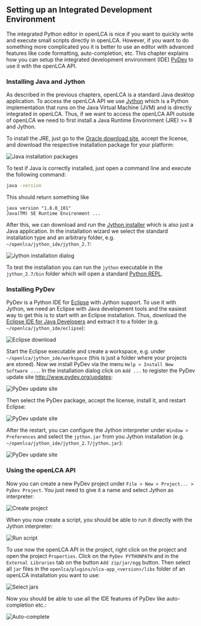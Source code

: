 ## Setting up an Integrated Development Environment
The integrated Python editor in openLCA is nice if you want to quickly write
and execute small scripts directly in openLCA. However, if you want to do
something more complicated you it is better to use an editor with advanced
features like code formatting, auto-completion, etc. This chapter explains how 
you can setup the integrated development environment (IDE) 
[PyDev](http://www.pydev.org/) to use it with the openLCA API.


### Installing Java and Jython
As described in the previous chapters, openLCA is a standard Java desktop
application. To access the openLCA API we use [Jython](http://www.jython.org/)
which is a Python implementation that runs on the Java Virtual Machine (JVM) and
is directly integrated in openLCA. Thus, if we want to access the openLCA API
outside of openLCA we need to first install a Java Runtime Envorinment (JRE) >= 8
and Jython.

To install the JRE, just go to the [Oracle download site](http://www.oracle.com/technetwork/java/javase/downloads/jre8-downloads-2133155.html),
accept the license, and download the respective installation package for your
platform:

![Java installation packages](images/pydev_java_installation.png)

To test if Java is correctly installed, just open a command line and execute
the following command:

```bash
java -version
```

This should return something like

```
java version "1.8.0_101"
Java(TM) SE Runtime Environment ...
```

After this, we can download and run the [Jython installer](http://www.jython.org/downloads.html)
which is also just a Java application. In the installation wizard we select
the standard installation type and an arbitrary folder, e.g.
`~/openlca/jython_ide/jython_2.7`:

![Jython installation dialog](images/pydev_jython_installation.png)

To test the installation you can run the `jython` executable in the 
`jython_2.7/bin` folder which will open a standard 
[Python REPL](https://docs.python.org/2/tutorial/interpreter.html).


### Installing PyDev
PyDev is a Python IDE for [Eclipse](http://www.eclipse.org/) with Jython support.
To use it with Jython, we need an Eclipse with Java development tools and the 
easiest way to get this is to start with an Eclipse installation. Thus, download
the [Eclipse IDE for Java Developers](http://www.eclipse.org/downloads/eclipse-packages/)
and extract it to a folder (e.g. `~/openlca/jython_ide/eclipse`):

![Eclipse download](images/pydev_eclipse_download.png)

Start the Eclipse executable and create a workspace, e.g. under 
`~/openlca/jython_ide/workspace` (this is just a folder where your projects are
stored). Now we install PyDev via the menu `Help > Install New Software ...`. 
In the installation dialog click on `Add ...` to register the PyDev update site
http://www.pydev.org/updates:

![PyDev update site](images/pydev_update_site.png)

Then select the PyDev package, accept the license, install it, and restart
Eclipse:

![PyDev update site](images/pydev_eclipse_installation.png)

After the restart, you can configure the Jython interpreter under 
`Window > Preferences` and select the `jython.jar` from you Jython installation
(e.g. `~/openlca/jython_ide/jython_2.7/jython.jar`):

![PyDev update site](images/pydev_jython_configuration.png)


### Using the openLCA API
Now you can create a new PyDev project under `File > New > Project... > PyDev Project`.
You just need to give it a name and select Jython as interpreter:

![Create project](images/pydev_create_project.png)

When you now create a script, you should be able to run it directly with the
Jython interpreter:

![Run script](images/pydev_run_script.png)

To use now the openLCA API in the project, right click on the project and open
the project `Properties`. Click on the `PyDev PYTHONPATH` and in the
`External Libraries` tab on the button `Add zip/jar/egg` button. Then select
all `jar` files in the `openlca/plugins/olca-app_<version>/libs` folder of
an openLCA installation you want to use:

![Select jars](images/pydev_select_jars.png)

Now you should be able to use all the IDE features of PyDev like auto-completion
etc.: 

![Auto-complete](images/pydev_auto_complete.png)
